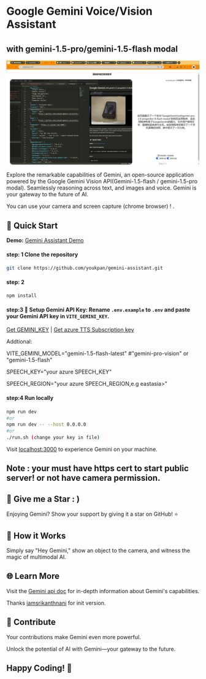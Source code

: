 # Google Gemini Voice/Vision Assistant<sub><sup> 
## with gemini-1.5-pro/gemini-1.5-flash modal</sup></sub>

[![Gemini Demo](/img/Screenshot.jpg)]()

Explore the remarkable capabilities of Gemini, an open-source application powered by the Google Gemini Vision API(Gemini-1.5-flash / gemini-1.5-pro  modal). Seamlessly reasoning across text, and images and voice. Gemini is your gateway to the future of AI.

You can use your camera and screen capture (chrome browser) ! .

## 🚀 Quick Start

**Demo:** [Gemini Assistant Demo](https://v.stylee.top:3000/)

#### step: 1 Clone the repository

```bash
git clone https://github.com/youkpan/gemini-assistant.git
```

#### step: 2

```bash
npm install
```

#### step:3 🔑 Setup Gemini API Key: Rename `.env.example` to `.env` and paste your Gemini API key in `VITE_GEMINI_KEY`.

[Get GEMINI_KEY](https://ai.google.dev/gemini-api/docs/api-key?hl=zh-cn) | [Get azure TTS Subscription key](https://www.google.com/search?q=azure+Subscription+key+tts&oq=azure+Subscription+key+tt)

Addtional:

VITE_GEMINI_MODEL="gemini-1.5-flash-latest"
#"gemini-pro-vision" or "gemini-1.5-flash"

SPEECH_KEY="your azure SPEECH_KEY"

SPEECH_REGION="your azure SPEECH_REGION,e.g eastasia>"

#### step:4 Run locally

```bash
npm run dev
#or
npm run dev -- --host 0.0.0.0
#or
./run.sh (change your key in file)
```

Visit [localhost:3000](http://localhost:3000/) to experience Gemini on your machine.

## Note : your must have https cert to start public server! or not have camera permission.

## 🌟 Give me a Star : )

Enjoying Gemini? Show your support by giving it a star on GitHub! ⭐

## 🤖 How it Works

Simply say "Hey Gemini," show an object to the camera, and witness the magic of multimodal AI.

## 🌐 Learn More

Visit the [Gemini api doc](https://ai.google.dev/gemini-api/docs/get-started/tutorial?lang=node&hl=zh-cn#multi-turn-conversations-chat) for in-depth information about Gemini's capabilities.

Thanks [iamsrikanthnani](https://github.com/iamsrikanthnani/gemini) for init version.

## 🙌 Contribute

Your contributions make Gemini even more powerful.

Unlock the potential of AI with Gemini—your gateway to the future.

## Happy Coding! 🚀
